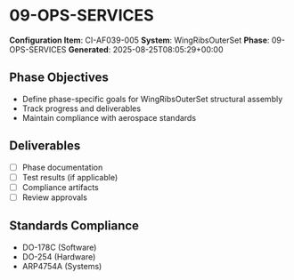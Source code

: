 # 09-OPS-SERVICES

**Configuration Item**: CI-AF039-005
**System**: WingRibsOuterSet
**Phase**: 09-OPS-SERVICES
**Generated**: 2025-08-25T08:05:29+00:00

## Phase Objectives
- Define phase-specific goals for WingRibsOuterSet structural assembly
- Track progress and deliverables
- Maintain compliance with aerospace standards

## Deliverables
- [ ] Phase documentation
- [ ] Test results (if applicable)
- [ ] Compliance artifacts
- [ ] Review approvals

## Standards Compliance
- DO-178C (Software)
- DO-254 (Hardware)
- ARP4754A (Systems)

